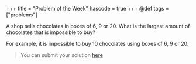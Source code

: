 +++
title = "Problem of the Week"
hascode = true
+++
@def tags = ["problems"]

    
A shop sells chocolates in boxes of 6, 9 or 20. What is the largest amount of chocolates that is impossible to buy?

For example, it is impossible to buy 10 chocolates using boxes of 6, 9 or 20.


> You can submit your solution [here](https://forms.gle/qBQPHLqF9FfBVKbQ8)

